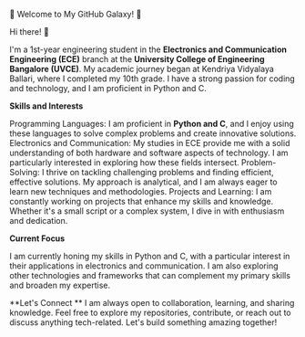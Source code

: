 🌟 Welcome to My GitHub Galaxy! 🌟

Hi there! 👋

I'm a 1st-year engineering student in the **Electronics and Communication Engineering (ECE)** branch at the **University College of Engineering Bangalore (UVCE)**. My academic journey began at Kendriya Vidyalaya Ballari, where I completed my 10th grade. I have a strong passion for coding and technology, and I am proficient in Python and C.

**Skills and Interests**

Programming Languages: I am proficient in **Python and C**, and I enjoy using these languages to solve complex problems and create innovative solutions.
Electronics and Communication: My studies in ECE provide me with a solid understanding of both hardware and software aspects of technology. I am particularly interested in exploring how these fields intersect.
Problem-Solving: I thrive on tackling challenging problems and finding efficient, effective solutions. My approach is analytical, and I am always eager to learn new techniques and methodologies.
Projects and Learning: I am constantly working on projects that enhance my skills and knowledge. Whether it's a small script or a complex system, I dive in with enthusiasm and dedication.

**Current Focus**

I am currently honing my skills in Python and C, with a particular interest in their applications in electronics and communication. I am also exploring other technologies and frameworks that can complement my primary skills and broaden my expertise.

**Let's Connect
**
I am always open to collaboration, learning, and sharing knowledge. Feel free to explore my repositories, contribute, or reach out to discuss anything tech-related. Let's build something amazing together!

